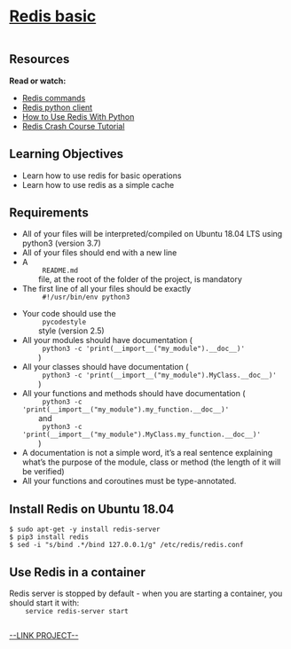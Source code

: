 # [Redis basic](https://intranet.hbtn.io/projects/630)

<html>
<div class="panel panel-default" id="project-description">
 <div class="panel-body">
  <p>
   <img alt="" loading="lazy" src="https://s3.eu-west-3.amazonaws.com/hbtn.intranet/uploads/medias/2020/1/40eab4627f1bea7dfe5e.png?X-Amz-Algorithm=AWS4-HMAC-SHA256&amp;X-Amz-Credential=AKIA4MYA5JM5DUTZGMZG%2F20230307%2Feu-west-3%2Fs3%2Faws4_request&amp;X-Amz-Date=20230307T212612Z&amp;X-Amz-Expires=86400&amp;X-Amz-SignedHeaders=host&amp;X-Amz-Signature=3b305c68cd8934db909611208066cebdd443f1290fd3a6f564b7f49ad25ec0fc" style=""/>
  </p>
  <h2>
   Resources
  </h2>
  <p>
   <strong>
    Read or watch:
   </strong>
  </p>
  <ul>
   <li>
    <a href="https://redis.io/commands/" target="_blank" title="Redis commands">
     Redis commands
    </a>
   </li>
   <li>
    <a href="https://redis-py.readthedocs.io/en/stable/" target="_blank" title="Redis python client">
     Redis python client
    </a>
   </li>
   <li>
    <a href="https://realpython.com/python-redis/" target="_blank" title="How to Use Redis With Python">
     How to Use Redis With Python
    </a>
   </li>
   <li>
    <a href="https://www.youtube.com/watch?v=Hbt56gFj998" target="_blank" title="Redis Crash Course Tutorial">
     Redis Crash Course Tutorial
    </a>
   </li>
  </ul>
  <h2>
   Learning Objectives
  </h2>
  <ul>
   <li>
    Learn how to use redis for basic operations
   </li>
   <li>
    Learn how to use redis as a simple cache
   </li>
  </ul>
  <h2>
   Requirements
  </h2>
  <ul>
   <li>
    All of your files will be interpreted/compiled on Ubuntu 18.04 LTS using python3 (version 3.7)
   </li>
   <li>
    All of your files should end with a new line
   </li>
   <li>
    A
    <code>
     README.md
    </code>
    file, at the root of the folder of the project, is mandatory
   </li>
   <li>
    The first line of all your files should be exactly
    <code>
     #!/usr/bin/env python3
    </code>
   </li>
   <li>
    Your code should use the
    <code>
     pycodestyle
    </code>
    style (version 2.5)
   </li>
   <li>
    All your modules should have documentation (
    <code>
     python3 -c 'print(__import__("my_module").__doc__)'
    </code>
    )
   </li>
   <li>
    All your classes should have documentation (
    <code>
     python3 -c 'print(__import__("my_module").MyClass.__doc__)'
    </code>
    )
   </li>
   <li>
    All your functions and methods should have documentation (
    <code>
     python3 -c 'print(__import__("my_module").my_function.__doc__)'
    </code>
    and
    <code>
     python3 -c 'print(__import__("my_module").MyClass.my_function.__doc__)'
    </code>
    )
   </li>
   <li>
    A documentation is not a simple word, it’s a real sentence explaining what’s the purpose of the module, class or method (the length of it will be verified)
   </li>
   <li>
    All your functions and coroutines must be type-annotated.
   </li>
  </ul>
  <h2>
   Install Redis on Ubuntu 18.04
  </h2>
  <pre><code>$ sudo apt-get -y install redis-server
$ pip3 install redis
$ sed -i "s/bind .*/bind 127.0.0.1/g" /etc/redis/redis.conf
</code></pre>
  <h2>
   Use Redis in a container
  </h2>
  <p>
   Redis server is stopped by default - when you are starting a container, you should start it with:
   <code>
    service redis-server start
   </code>
  </p>
 </div>
</div>

[--LINK PROJECT--](https://intranet.hbtn.io/projects/630)
</html>